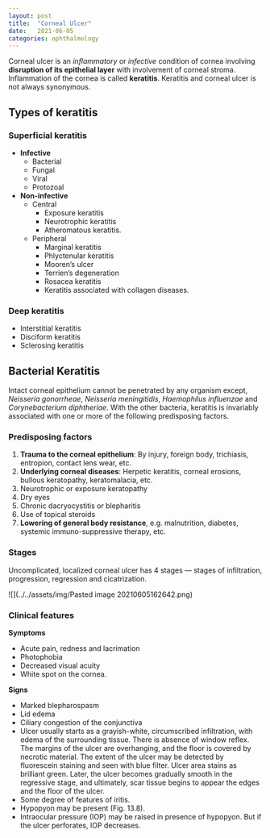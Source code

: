 ```yaml
---
layout: post
title:  "Corneal Ulcer"
date:   2021-06-05
categories: ophthalmology
---
```


Corneal ulcer is an *inflammatory* or *infective* condition of cornea involving **disruption of its epithelial layer** with involvement of corneal stroma. Inflammation of the cornea is called **keratitis**. Keratitis and corneal ulcer is not always synonymous. 

## Types of keratitis
### Superficial keratitis
- **Infective**
	- Bacterial
	- Fungal
	- Viral
	- Protozoal
- **Non-infective**
	- Central
		- Exposure keratitis
		- Neurotrophic keratitis
		- Atheromatous keratitis.
	- Peripheral
		- Marginal keratitis
		- Phlyctenular keratitis
		- Mooren’s ulcer
		- Terrien’s degeneration
		- Rosacea keratitis
		- Keratitis associated with collagen diseases.

### Deep keratitis
- Interstitial keratitis
- Disciform keratitis
- Sclerosing keratitis

## Bacterial Keratitis
Intact corneal epithelium cannot be penetrated by any organism except, *Neisseria gonorrheae*, *Neisseria meningitidis*, *Haemophilus influenzae* and *Corynebacterium diphtheriae*. With the other bacteria, keratitis is invariably associated with one or more of the following predisposing factors. 

### Predisposing factors
1. **Trauma to the corneal epithelium**: By injury, foreign body, trichiasis, entropion, contact lens wear, etc.
2. **Underlying corneal diseases**: Herpetic keratitis, corneal erosions, bullous keratopathy, keratomalacia, etc.
3. Neurotrophic or exposure keratopathy
4. Dry eyes
5. Chronic dacryocystitis or blepharitis
6. Use of topical steroids
7. **Lowering of general body resistance**, e.g. malnutrition, diabetes, systemic immuno-suppressive therapy, etc.

### Stages
Uncomplicated, localized corneal ulcer has 4 stages — stages of infiltration,
progression, regression and cicatrization.

![](../../assets/img/Pasted image 20210605162642.png)

### Clinical features
**Symptoms**
- Acute pain, redness and lacrimation
- Photophobia
- Decreased visual acuity
- White spot on the cornea.

**Signs**
- Marked blepharospasm
- Lid edema
- Ciliary congestion of the conjunctiva
- Ulcer usually starts as a grayish-white, circumscribed infiltration, with edema of the surrounding tissue. There is absence of window reflex. The margins of the ulcer are overhanging, and the floor is covered by necrotic material. The extent of the ulcer may be detected by fluorescein staining and seen with blue filter. Ulcer area stains as brilliant green. Later, the ulcer becomes gradually smooth in the regressive stage, and ultimately, scar tissue begins to appear the edges and the floor of the ulcer.
- Some degree of features of iritis.
- Hypopyon may be present (Fig. 13.8).
- Intraocular pressure (IOP) may be raised in presence of hypopyon. But if the ulcer perforates, IOP decreases.